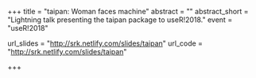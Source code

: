 +++ title = "taipan: Woman faces machine" abstract = "" abstract_short = "Lightning talk presenting the taipan package to useR!2018." event = "useR!2018"

url_slides = "http://srk.netlify.com/slides/taipan" url_code = "http://srk.netlify.com/slides/taipan"

+++
